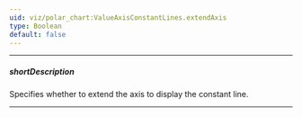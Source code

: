 ```yaml
---
uid: viz/polar_chart:ValueAxisConstantLines.extendAxis
type: Boolean
default: false
---
```

---
##### shortDescription
Specifies whether to extend the axis to display the constant line.

---
<!--
The axis's length is calculated based on the data range. A constant line outside the data range is not displayed. Set this property to **true** to extend the axis and display the constant line.
-->